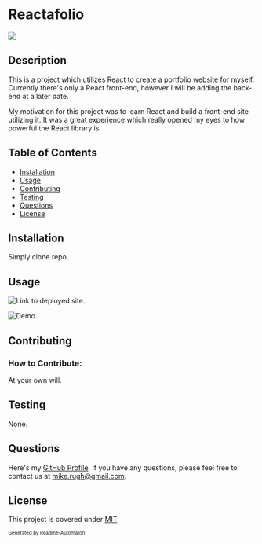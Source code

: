 # Reactafolio
![](https://img.shields.io/badge/License-MIT-green)

## Description

This is a project which utilizes React to create a portfolio website for myself. Currently there's only a React front-end, however I will be adding the back-end at a later date.

My motivation for this project was to learn React and build a front-end site utilizing it. It was a great experience which really opened my eyes to how powerful the React library is.

## Table of Contents
- [Installation](#Installation)
- [Usage](#Usage)
- [Contributing](#Contributing)
- [Testing](#Testing)
- [Questions](#Questions)
- [License](#License)

## Installation

Simply clone repo.

## Usage
![Link to deployed site.](https://da-mike.github.io/reactafolio/)


![Demo.](./assets/20-react-homework-demo-01.gif)

## Contributing
### How to Contribute:

At your own will.

## Testing

None.

## Questions

Here's my [GitHub Profile](https://github.com/DA-Mike/).
If you have any questions, please feel free to contact us at mike.rugh@gmail.com.

## License

This project is covered under [MIT](https://choosealicense.com/licenses/mit/).


<sup><sub>Generated by Readme-Automaton</sub></sup>
